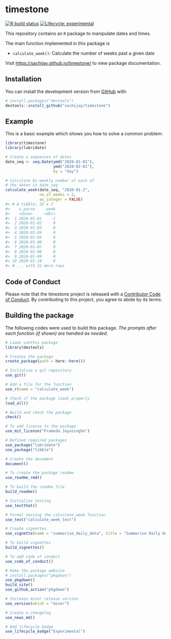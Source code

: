 
<!-- README.md is generated from README.Rmd. Please edit that file -->

# timestone

<!-- badges: start -->

[![R build
status](https://github.com/sachijay/timestone/workflows/R-CMD-check/badge.svg)](https://github.com/sachijay/timestone/actions)
[![Lifecycle:
experimental](https://img.shields.io/badge/lifecycle-experimental-orange.svg)](https://www.tidyverse.org/lifecycle/#experimental)
<!-- badges: end -->

This repository contains an `R` package to manipulate dates and times.

The main function implemented in this package is  
- `calculate_week()`: Calculate the number of weeks past a given date

Visit <https://sachijay.github.io/timestone/> to view package
documentation.

## Installation

You can install the development version from
[GitHub](https://github.com/) with:

``` r
# install.packages("devtools")
devtools::install_github("sachijay/timestone")
```

## Example

This is a basic example which shows you how to solve a common problem:

``` r
library(timestone)
library(lubridate)

# Create a sequences of dates
date_seq <- seq.Date(ymd("2020-01-01"),
                     ymd("2020-02-01"),
                     by = "day")

# Calculate bi-weekly number of each of 
# the dates in date_seq
calculate_week(date_seq, "2020-01-2",
               no_of_weeks = 2, 
               as_integer = FALSE)
#> # A tibble: 32 x 2
#>    x_parse     week
#>    <date>     <dbl>
#>  1 2020-01-01    -1
#>  2 2020-01-02     0
#>  3 2020-01-03     0
#>  4 2020-01-04     0
#>  5 2020-01-05     0
#>  6 2020-01-06     0
#>  7 2020-01-07     0
#>  8 2020-01-08     0
#>  9 2020-01-09     0
#> 10 2020-01-10     0
#> # ... with 22 more rows
```

## Code of Conduct

Please note that the timestone project is released with a [Contributor
Code of
Conduct](https://contributor-covenant.org/version/2/0/CODE_OF_CONDUCT.html).
By contributing to this project, you agree to abide by its terms.

## Building the package

The following codes were used to build this package. *The prompts after
each function (if shown) are handled as needed.*

``` r
# Loads usethis package
library(devtools)

# Creates the package
create_package(path = here::here())

# Initialise a git repository
use_git()

# Add a file for the function
use_r(name = "calculate_week")

# Check if the package loads properly
load_all()

# Build and check the package
check()

# To add license to the package
use_mit_license("Pramoda Jayasinghe")

# Defined required packages
use_package("lubridate")
use_package("tibble")

# Create the document
document()

# To create the package readme
use_readme_rmd()

# To build the readme file
build_readme()

# Initialize testing
use_testthat()

# Formal testing the calculate_week function
use_test("calculate_week_test")

# Create vignettes
use_vignette(name = "summarise_daily_data", title = "Summarise Daily Data")

# To build vignettes
build_vignettes()

# To add code of conduct
use_code_of_conduct()

# Make the package website
# install.packages("pkgdown")
use_pkgdown()
build_site()
use_github_action("pkgdown")

# Increase minor release version
use_version(which = "minor")

# Create a changelog
use_news_md()

# Add lifecycle badge
use_lifecycle_badge("Experimental")
```
